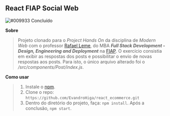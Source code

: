 ## React FIAP Social Web
![#009933](https://via.placeholder.com/15/009933/000000?text=+) Concluído

**Sobre**
> Projeto clonado para o *Project Hands On* da disciplina de *Modern Web* com o professor [Rafael Leme](http://github.com/rafanleme/), do MBA ***Full Stack Development - Design, Engineering and Deployment*** na [FIAP](https://www.fiap.com.br/). O exercício consistia em exibir as respostas dos posts e possibilitar o envio de novas respostas aos posts. Para isto, o único arquivo alterado foi o */src/components/Post/index.js*.

**Como usar**
> 1. Instale o [npm](https://docs.npmjs.com/downloading-and-installing-node-js-and-npm).
> 2. Clone o repo: `https://github.com/EvandroHiga/react_ecommerce.git`
> 3. Dentro do diretório do projeto, faça: `npm install`. Após a conclusão, `npm start`.
